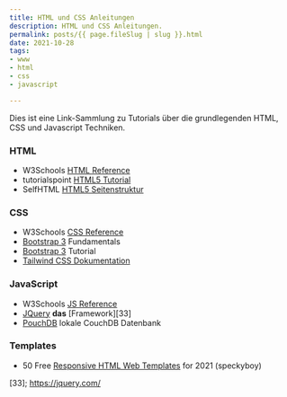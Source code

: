 ```yaml
---
title: HTML und CSS Anleitungen
description: HTML und CSS Anleitungen.
permalink: posts/{{ page.fileSlug | slug }}.html
date: 2021-10-28
tags:
- www
- html
- css
- javascript

---
```

Dies ist eine Link-Sammlung zu Tutorials über die grundlegenden HTML,
CSS und Javascript Techniken.

### HTML

- W3Schools [HTML Reference][1]
- tutorialspoint [HTML5 Tutorial][2]
- SelfHTML [HTML5 Seitenstruktur][3]

### CSS

- W3Schools [CSS Reference][11]
- [Bootstrap 3][12] Fundamentals
- [Bootstrap 3][14] Tutorial 
- [Tailwind CSS Dokumentation][13]

### JavaScript

- W3Schools [JS Reference][21]
- [JQuery][31] **das** [Framework][33] 
- [PouchDB][32] lokale CouchDB Datenbank

### Templates

- 50 Free [Responsive HTML Web Templates][41] for 2021 (speckyboy)


[1]: <https://www.w3schools.com/tags/default.asp> "W3School HTML Reference"
[2]: <https://www.tutorialspoint.com/html5/index.htm> "HTML 5 Tutorial"
[3]: <https://wiki.selfhtml.org/wiki/HTML/Tutorials/HTML5-Seitenstrukturierung> "SelfHTML HTML5 Seitenstruktur"

[11]: <https://www.w3schools.com/css/default.asp>
[12]: <https://getbootstrap.com/docs/3.3/css/> "Bootstrap 3 Fundamentals"
[13]: <https://tailwindcss.com/docs> "Tailwind Dokumentation"
[14]: <https://www.tutorialspoint.com/bootstrap/index.htm>
[21]: <https://www.w3schools.com/jsref/default.asp>

[31]: <https://jquery.com/download/> ""
[32]: <https://pouchdb.com/download.html> ""
[33]; <https://jquery.com/>

[41]: <https://speckyboy.com/free-responsive-html5-web-templates/> "50 Free Responsive HTML Web Templates for 2021"
